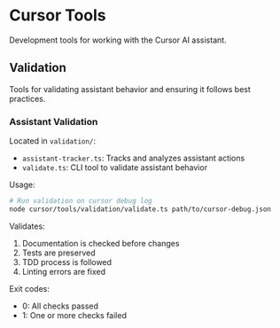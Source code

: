 # Cursor Tools

Development tools for working with the Cursor AI assistant.

## Validation

Tools for validating assistant behavior and ensuring it follows best practices.

### Assistant Validation

Located in `validation/`:
- `assistant-tracker.ts`: Tracks and analyzes assistant actions
- `validate.ts`: CLI tool to validate assistant behavior

Usage:
```bash
# Run validation on cursor debug log
node cursor/tools/validation/validate.ts path/to/cursor-debug.json
```

Validates:
1. Documentation is checked before changes
2. Tests are preserved
3. TDD process is followed
4. Linting errors are fixed

Exit codes:
- 0: All checks passed
- 1: One or more checks failed 